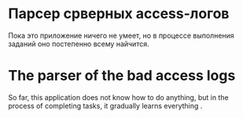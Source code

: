 # Парсер срверных access-логов
Пока это приложение ничего не умеет, но в процессе выполнения заданий оно постепенно всему найчится.

# The parser of the bad access logs

So far, this application does not know how to do anything, but in the process of completing tasks, it gradually learns  everything .